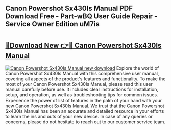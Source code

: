 ## Canon Powershot Sx430Is Manual PDF Download Free - Part-wBQ User Guide Repair - Service Owner Edition uM7is

# <h2><a href="http://cf19842.oget.top/?id=Canon+Powershot+Sx430Is+Manual">🔗Download New 👉🔴 Canon Powershot Sx430Is Manual</a></h2>

[![Canon Powershot Sx430Is Manual new download](https://i.imgur.com/5g1atiW.png)](http://cf19842.oget.top/?id=Canon+Powershot+Sx430Is+Manual)
Explore the world of Canon Powershot Sx430Is Manual with this comprehensive user manual, covering all aspects of the product's features and functionality. To make the most of your Canon Powershot Sx430Is Manual, please read this user manual carefully before use. It includes clear instructions for installation, setup, and operation, as well as troubleshooting tips for common issues. Experience the power of list of features in the palm of your hand with your new Canon Powershot Sx430Is Manual. We trust that the Canon Powershot Sx430Is Manual has been an accurate and detailed resource in your efforts to learn the ins and outs of your new device. In case of any queries or concerns, please do not hesitate to reach out to our customer service team.
